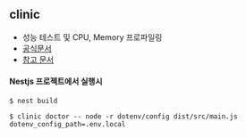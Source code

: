 ## clinic

- 성능 테스트 및 CPU, Memory 프로파일링
- [공식문서](https://clinicjs.org/documentation/)
- [참고 문서](https://neverfadeaway.tistory.com/52)



#### Nestjs 프로젝트에서 실행시
```
$ nest build

$ clinic doctor -- node -r dotenv/config dist/src/main.js dotenv_config_path=.env.local
```
